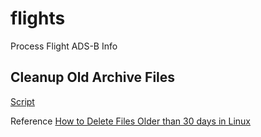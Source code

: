 # flights
Process Flight ADS-B Info


## Cleanup Old Archive Files

[Script](./clean_archive_over_30.sh)

Reference [How to Delete Files Older than 30 days in Linux](https://tecadmin.net/delete-files-older-x-days/)
